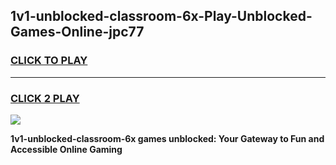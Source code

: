 
## 1v1-unblocked-classroom-6x-Play-Unblocked-Games-Online-jpc77
<h3>
<a href="https://premium76.site?title=1v1-unblocked-classroom-6x&ref=25A">CLICK TO PLAY</a></h3>
<hr>

<h3>
<a href="https://premium76.site?title=1v1-unblocked-classroom-6x&ref=25A">CLICK 2 PLAY</a>
  
</h3>

<a href="https://premium76.site?title=1v1-unblocked-classroom-6x&ref=25A"><img src="https://clearcache.store/games.png"></a>


**1v1-unblocked-classroom-6x games unblocked: Your Gateway to Fun and Accessible Online Gaming**
